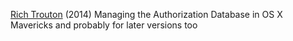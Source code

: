 
[Rich Trouton](https://derflounder.wordpress.com/2014/02/16/managing-the-authorization-database-in-os-x-mavericks/)
(2014) Managing the Authorization Database in OS X Mavericks
and probably for later versions too
